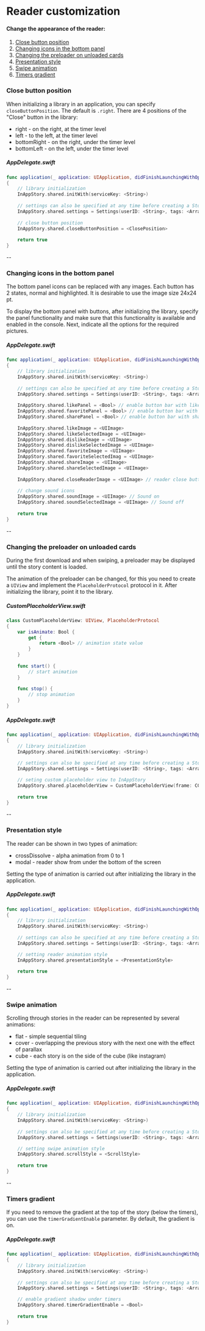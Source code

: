 # Reader customization

#### Change the appearance of the reader:

1. [Close button position](https://github.com/inappstory/ios-sdk/blob/main/Samples/Reader.md#Close-button-position)
2. [Changing icons in the bottom panel](https://github.com/inappstory/ios-sdk/blob/main/Samples/Reader.md#Changing-icons-in-the-bottom-panel)
3. [Changing the preloader on unloaded cards](https://github.com/inappstory/ios-sdk/blob/main/Samples/Reader.md#Changing-the-preloader-on-unloaded-cards)
4. [Presentation style](https://github.com/inappstory/ios-sdk/blob/main/Samples/Reader.md#Presentation-style)
5. [Swipe animation](https://github.com/inappstory/ios-sdk/blob/main/Samples/Reader.md#Swipe-animation)
6. [Timers gradient](https://github.com/inappstory/ios-sdk/blob/main/Samples/Reader.md#timers-gradient)

### Close button position

When initializing a library in an application, you can specify `closeButtonPosition`. The default is `.right`.
There are 4 positions of the "Close" button in the library:

* right - on the right, at the timer level
* left - to the left, at the timer level
* bottomRight - on the right, under the timer level
* bottomLeft - on the left, under the timer level

##### AppDelegate.swift
```swift
func application(_ application: UIApplication, didFinishLaunchingWithOptions launchOptions: [UIApplication.LaunchOptionsKey: Any]?) -> Bool
{
    // library initialization
    InAppStory.shared.initWith(serviceKey: <String>)
    
    // settings can also be specified at any time before creating a StoryView or calling individual stories 
    InAppStory.shared.settings = Settings(userID: <String>, tags: <Array<String>>)
    
    // close button position
    InAppStory.shared.closeButtonPosition = <ClosePosition>
    
    return true
}
```

--
### Changing icons in the bottom panel

The bottom panel icons can be replaced with any images. Each button has 2 states, normal and highlighted. It is desirable to use the image size 24x24 pt.

To display the bottom panel with buttons, after initializing the library, specify the panel functionality and make sure that this functionality is available and enabled in the console. Next, indicate all the options for the required pictures.

##### AppDelegate.swift

```swift
func application(_ application: UIApplication, didFinishLaunchingWithOptions launchOptions: [UIApplication.LaunchOptionsKey: Any]?) -> Bool
{
    // library initialization
    InAppStory.shared.initWith(serviceKey: <String>)
    
    // settings can also be specified at any time before creating a StoryView or calling individual stories 
    InAppStory.shared.settings = Settings(userID: <String>, tags: <Array<String>>)
    
    InAppStory.shared.likePanel = <Bool> // enable button bar with likes
    InAppStory.shared.favoritePanel = <Bool> // enable button bar with favorites
    InAppStory.shared.sharePanel = <Bool> // enable button bar with sharing
    
    InAppStory.shared.likeImage = <UIImage>
    InAppStory.shared.likeSelectedImage = <UIImage>
    InAppStory.shared.dislikeImage = <UIImage>
    InAppStory.shared.dislikeSelectedImage = <UIImage>
    InAppStory.shared.favoriteImage = <UIImage>
    InAppStory.shared.favoriteSelectedImag = <UIImage>
    InAppStory.shared.shareImage = <UIImage>
    InAppStory.shared.shareSelectedImage = <UIImage>
    
    InAppStory.shared.closeReaderImage = <UIImage> // reader close button icon (24pt)
    
    // change sound icons
    InAppStory.shared.soundImage = <UIImage> // Sound on
    InAppStory.shared.soundSelectedImage = <UIImage> // Sound off
    
    return true
}
```
--

### Changing the preloader on unloaded cards

During the first download and when swiping, a preloader may be displayed until the story content is loaded.

The animation of the preloader can be changed, for this you need to create a `UIView` and implement the `PlaceholderProtocol` protocol in it. After initializing the library, point it to the library.

##### CustomPlaceholderView.swift
```swift
class CustomPlaceholderView: UIView, PlaceholderProtocol
{
    var isAnimate: Bool {
        get {
            return <Bool> // animation state value
        }
    }
    
    func start() {
        // start animation
    }
    
    func stop() {
        // stop animation
    }
}
```

##### AppDelegate.swift
```swift
func application(_ application: UIApplication, didFinishLaunchingWithOptions launchOptions: [UIApplication.LaunchOptionsKey: Any]?) -> Bool
{
    // library initialization
    InAppStory.shared.initWith(serviceKey: <String>)
    
    // settings can also be specified at any time before creating a StoryView or calling individual stories 
    InAppStory.shared.settings = Settings(userID: <String>, tags: <Array<String>>)

    // seting custom placeholder view to InAppStory
    InAppStory.shared.placeholderView = CustomPlaceholderView(frame: CGRect(x: 0.0, y: 0.0, width: 100.0, height: 100.0))
    
    return true
}
```
--
### Presentation style

The reader can be shown in two types of animation:

* crossDissolve - alpha animation from 0 to 1
* modal - reader show from under the bottom of the screen

Setting the type of animation is carried out after initializing the library in the application.

##### AppDelegate.swift
```swift
func application(_ application: UIApplication, didFinishLaunchingWithOptions launchOptions: [UIApplication.LaunchOptionsKey: Any]?) -> Bool
{
    // library initialization
    InAppStory.shared.initWith(serviceKey: <String>)
    
    // settings can also be specified at any time before creating a StoryView or calling individual stories  
    InAppStory.shared.settings = Settings(userID: <String>, tags: <Array<String>>)

    // setting reader animation style
    InAppStory.shared.presentationStyle = <PresentationStyle>
    
    return true	
}
```
--
### Swipe animation

Scrolling through stories in the reader can be represented by several animations:

* flat - simple sequential tiling
* cover - overlapping the previous story with the next one with the effect of parallax
* cube - each story is on the side of the cube (like instagram)

Setting the type of animation is carried out after initializing the library in the application.

##### AppDelegate.swift
```swift
func application(_ application: UIApplication, didFinishLaunchingWithOptions launchOptions: [UIApplication.LaunchOptionsKey: Any]?) -> Bool
{
    // library initialization
    InAppStory.shared.initWith(serviceKey: <String>)
    
    // settings can also be specified at any time before creating a StoryView or calling individual stories 
    InAppStory.shared.settings = Settings(userID: <String>, tags: <Array<String>>)

    // setting swipe animation style
    InAppStory.shared.scrollStyle = <ScrollStyle>
    
    return true
}
```
--
### Timers gradient
    
If you need to remove the gradient at the top of the story (below the timers), you can use the `timerGradientEnable` parameter. By default, the gradient is on.

##### AppDelegate.swift
```swift
func application(_ application: UIApplication, didFinishLaunchingWithOptions launchOptions: [UIApplication.LaunchOptionsKey: Any]?) -> Bool
{
    // library initialization
    InAppStory.shared.initWith(serviceKey: <String>)
    
    // settings can also be specified at any time before creating a StoryView or calling individual stories 
    InAppStory.shared.settings = Settings(userID: <String>, tags: <Array<String>>)

    // enable gradient shadow under timers
    InAppStory.shared.timerGradientEnable = <Bool>
    
    return true
}
```